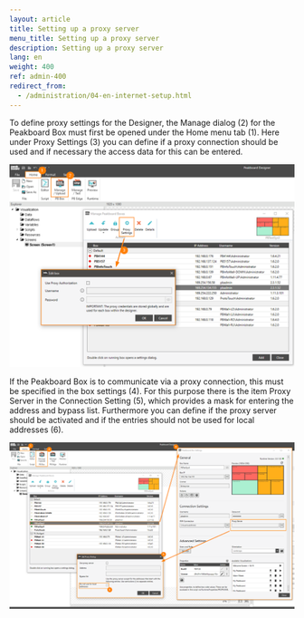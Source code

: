 ```yaml
---
layout: article
title: Setting up a proxy server
menu_title: Setting up a proxy server
description: Setting up a proxy server
lang: en
weight: 400
ref: admin-400
redirect_from:
  - /administration/04-en-internet-setup.html
---
```



To define proxy settings for the Designer, the Manage dialog (2) for the Peakboard Box must first be opened under the Home menu tab (1). 
Here under Proxy Settings (3) you can define if a proxy connection should be used and if necessary the access data for this can be entered.


![image_1](/assets/images/admin/internet-setup/proxy1.png)


If the Peakboard Box is to communicate via a proxy connection, this must be specified in the box settings (4). 
For this purpose there is the item Proxy Server in the Connection Setting (5), which provides a mask for entering the address and bypass list. 
Furthermore you can define if the proxy server should be activated and if the entries should not be used for local addresses (6).

![image_1](/assets/images/admin/internet-setup/proxy2.png) 